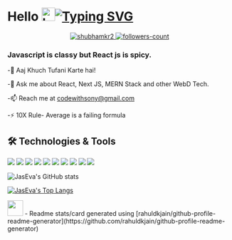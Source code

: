 
# Hello  <img src="https://github.com/codewithsonyy/codewithsonyy/assets/114895266/b9e9ff4e-8954-49d8-9018-2fbd562b42b4" alt="bootstrap" width="30" height="30"/>[![Typing SVG](https://readme-typing-svg.herokuapp.com?font=Fira+Code&pause=1000&center=true&width=435&lines=I+am+Soni+Kumari)](https://git.io/typing-svg)


<p align="center">
    <a href="https://github.com/codewithsonyy">
        <img src="https://komarev.com/ghpvc/?username=codeewithsonyy&label=Profile%20views&color=0e75b6&style=flat" alt="shubhamkr2" />
    </a>
    <a href="https://github.com/codewithsonyy?tab=followers">
        <img src="https://img.shields.io/github/followers/codewithsonyy?label=Followers&style=social" alt="followers-count">
    </a>
</p>



### Javascript is classy but React js  is spicy.

-🌱 Aaj Khuch Tufani Karte hai!

-💬 Ask me about React, Next JS, MERN Stack and other WebD Tech.

-📫 Reach me at codewithsony@gmail.com

-⚡ 10X Rule- Average is a failing formula 





## 🛠️ Technologies & Tools
![](https://img.shields.io/badge/Code-JavaScript-informational?style=flat&color=informational&logo=javascript)
![](https://img.shields.io/badge/Code-TypeScript-informational?style=flat&color=informational)
![](https://img.shields.io/badge/Code-React-informational?style=flat&color=informational&logo=react)
![](https://img.shields.io/badge/Code-Next-informational?style=flat&color=informational&logo=Next.js)
![](https://img.shields.io/badge/Tool-Css-informational?style=flat&color=warning&logo=css)
![](https://img.shields.io/badge/Styling-Tailwind-informational?style=flat&color=warning&logo=tailwind)
![](https://img.shields.io/badge/Code-Node-informational?style=flat&color=informational&logo=node.js)
![](https://img.shields.io/badge/Db-Mongodb-informational?style=flat&color=warning&logo=mongodb)
![](https://img.shields.io/badge/Backend-Express-informational?style=flat&color=warning&logo=express)
![](https://img.shields.io/badge/versionC-Git-informational?style=flat&color=warning&logo=git)








![JasEva's GitHub stats](https://github-readme-stats.vercel.app/api?username=codewithsonyy&show_icons=true&theme=radical)<br>

[![JasEva's Top Langs](https://github-readme-stats.vercel.app/api/top-langs/?username=codewithsonyy&layout=compact&theme=radical)](https://github.com/jaseva/github-readme-stats)

 <img src="https://camo.githubusercontent.com/d3359cb00ab0b5ed8f2e1fe3fceb4fbaf3b614340f8c0db99c17b9f50b351770/68747470733a2f2f656d6f6a69732e736c61636b6d6f6a69732e636f6d2f656d6f6a69732f696d616765732f313533313834393433302f343234362f626c6f622d73756e676c61737365732e6769663f31353331383439343330" width="35">
- Readme stats/card generated using [rahuldkjain/github-profile-readme-generator](https://github.com/rahuldkjain/github-profile-readme-generator) 
